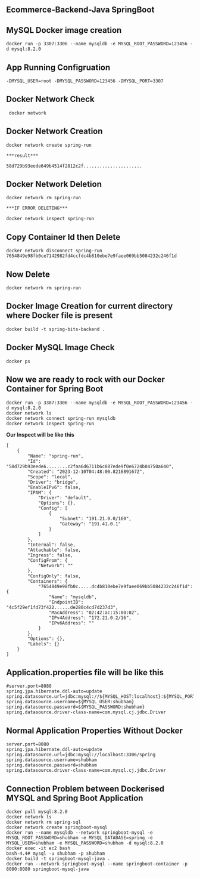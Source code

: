 ## Ecommerce-Backend-Java SpringBoot 
##  MySQL Docker image creation

```
docker run -p 3307:3306 --name mysqldb -e MYSQL_ROOT_PASSWORD=123456 -d mysql:8.2.0
```

## App Running Configruation

```
-DMYSQL_USER=root -DMYSQL_PASSWORD=123456 -DMYSQL_PORT=3307 
```

## Docker Network Check

```
 docker network 
```

## Docker Network Creation

```
docker network create spring-run
```

    ***result*** 

```
58d729b93eede649b4514f2812c2f......................
```

## Docker Network Deletion

```
docker network rm spring-run
```

    ***IF ERROR DELETING***

```
docker network inspect spring-run
```

## Copy Container Id then Delete

```
docker network disconnect spring-run 7654849e98fb0ce7142982fd4ccfdc4b810ebe7e9faee069bb5084232c246f1d
```

## Now Delete

```
docker network rm spring-run
```

## Docker Image Creation for current directory where Docker file is present

```
docker build -t spring-bits-backend .
```

## Docker MySQL Image Check

```
docker ps
```

## Now we are ready to rock with our Docker Container for Spring Boot

```
docker run -p 3307:3306 --name mysqldb -e MYSQL_ROOT_PASSWORD=123456 -d mysql:8.2.0
docker network ls
docker network connect spring-run mysqldb
docker network inspect spring-run
```

**Our Inspect will be like this**

```
[
    {
        "Name": "spring-run",
        "Id": "58d729b93eede6........c2faa6d6711b6c887ede9f0e6724b84750a640",
        "Created": "2023-12-10T04:48:00.821689167Z",
        "Scope": "local",
        "Driver": "bridge",
        "EnableIPv6": false,
        "IPAM": {
            "Driver": "default",
            "Options": {},
            "Config": [
                {
                    "Subnet": "191.21.0.0/160",
                    "Gateway": "191.41.0.1"
                }
            ]
        },
        "Internal": false,
        "Attachable": false,
        "Ingress": false,
        "ConfigFrom": {
            "Network": ""
        },
        "ConfigOnly": false,
        "Containers": {
            "7654849e98fb0c.....dc4b810ebe7e9faee069bb5084232c246f1d": {
                "Name": "mysqldb",
                "EndpointID": "4c5f29ef1fd73f422......de280c4cd7d237d3",
                "MacAddress": "02:42:ac:15:00:02",
                "IPv4Address": "172.21.0.2/16",
                "IPv6Address": ""
            }
        },
        "Options": {},
        "Labels": {}
    }
]
```

## Application.properties file will be like this


```
#server.port=8080
spring.jpa.hibernate.ddl-auto=update
spring.datasource.url=jdbc:mysql://${MYSQL_HOST:localhost}:${MYSQL_PORT:3306}/spring
spring.datasource.username=${MYSQL_USER:shubham}
spring.datasource.password=${MYSQL_PASSWORD:shubham}
spring.datasource.driver-class-name=com.mysql.cj.jdbc.Driver
```
## Normal Application Properties Without Docker

```
server.port=8080
spring.jpa.hibernate.ddl-auto=update
spring.datasource.url=jdbc:mysql://localhost:3306/spring
spring.datasource.username=shubham
spring.datasource.password=shubham
spring.datasource.driver-class-name=com.mysql.cj.jdbc.Driver
```
## Connection Problem between Dockerised MYSQL  and Spring Boot Application
```MYSQL
docker pull mysql:8.2.0
docker network ls
docker network rm spring-sql
docker network create springboot-mysql 
docker run --name mysqldb --network springboot-mysql -e MYSQL_ROOT_PASSWORD=shubham -e MYSQL_DATABASE=spring -e MYSQL_USER=shubham -e MYSQL_PASSWORD=shubham -d mysql:8.2.0
docker exec -it ec2 bash
bash-4.4# mysql -u shubham -p shubham
docker build -t springboot-mysql-java .
docker run --network springboot-mysql --name springboot-container -p 8080:8080 springboot-mysql-java
```